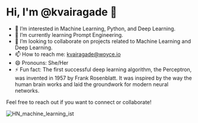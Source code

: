 # Hi, I'm @kvairagade 👋

- 👀 I’m interested in Machine Learning, Python, and Deep Learning.
- 🌱 I’m currently learning Prompt Engineering.
- 💞️ I’m looking to collaborate on projects related to Machine Learning and Deep Learning.
- 📫 How to reach me: kvairagade@woyce.io
- 😄 Pronouns: She/Her
- ⚡ Fun fact: The first successful deep learning algorithm, the Perceptron, was invented in 1957 by Frank Rosenblatt. It was inspired by the way the human brain works and laid the groundwork for modern neural networks.

Feel free to reach out if you want to connect or collaborate!

![HN_machine_learning_ist](https://github.com/kvairagade/kvairagade/assets/171940387/b53a892d-5295-4810-a9c8-e77ef139451b)
